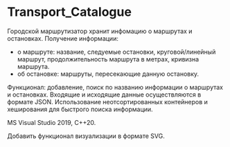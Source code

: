 # Transport_Catalogue
Городской маршрутизатор хранит инфомацию о маршрутах и остановках. 
Получение информации:
- о маршруте: название, следуемые остановки, круговой/линейный маршрут, продолжительность маршрута в метрах, кривизна маршрута.
- об остановке: маршруты, пересекающие данную остановку.

Функционал: добавление, поиск по названию информации о маршрутах и остановках.
Входящие и исходящие данные осуществляются в формате JSON.
Использование неотсортированных контейнеров и хеширования для быстрого поиска информации.

MS Visual Studio 2019, C++20.

Добавить функционал визуализации в формате SVG.
